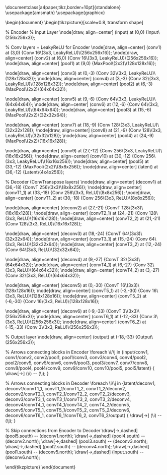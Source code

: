 \documentclass[a4paper,tikz,border=10pt]{standalone}
\usepackage{amsmath}
\usepackage{graphicx}

\begin{document}
\begin{tikzpicture}[scale=0.8, transform shape]

% Encoder
% Input Layer
\node[draw, align=center] (input) at (0,0) {Input\\ (256x256x3)};

% Conv layers + LeakyReLU for Encoder
\node[draw, align=center] (conv1) at (3,0) {Conv 16\\(3x3, LeakyReLU)\\(256x256x16)};
\node[draw, align=center] (conv2) at (6,0) {Conv 16\\(3x3, LeakyReLU)\\(256x256x16)};
\node[draw, align=center] (pool1) at (9,0) {MaxPool\\(2x2)\\(128x128x16)};

\node[draw, align=center] (conv3) at (0,-3) {Conv 32\\(3x3, LeakyReLU)\\(128x128x32)};
\node[draw, align=center] (conv4) at (3,-3) {Conv 32\\(3x3, LeakyReLU)\\(128x128x32)};
\node[draw, align=center] (pool2) at (6,-3) {MaxPool\\(2x2)\\(64x64x32)};

\node[draw, align=center] (conv5) at (9,-6) {Conv 64\\(3x3, LeakyReLU)\\(64x64x64)};
\node[draw, align=center] (conv6) at (12,-6) {Conv 64\\(3x3, LeakyReLU)\\(64x64x64)};
\node[draw, align=center] (pool3) at (15,-6) {MaxPool\\(2x2)\\(32x32x64)};

\node[draw, align=center] (conv7) at (18,-9) {Conv 128\\(3x3, LeakyReLU)\\(32x32x128)};
\node[draw, align=center] (conv8) at (21,-9) {Conv 128\\(3x3, LeakyReLU)\\(32x32x128)};
\node[draw, align=center] (pool4) at (24,-9) {MaxPool\\(2x2)\\(16x16x128)};

\node[draw, align=center] (conv9) at (27,-12) {Conv 256\\(3x3, LeakyReLU)\\(16x16x256)};
\node[draw, align=center] (conv10) at (30,-12) {Conv 256\\(3x3, LeakyReLU)\\(16x16x256)};
\node[draw, align=center] (pool5) at (33,-12) {MaxPool\\(2x2)\\(8x8x256)};
\node[draw, align=center] (latent) at (36,-12) {Latent\\(4x4x256)};

% Decoder (ConvTranspose layers)
\node[draw, align=center] (deconv1) at (36,-18) {ConvT 256\\(3x3)\\(8x8x256)};
\node[draw, align=center] (convT1_1) at (33,-18) {Conv 256\\(3x3, ReLU)\\(8x8x256)};
\node[draw, align=center] (convT1_2) at (30,-18) {Conv 256\\(3x3, ReLU)\\(8x8x256)};

\node[draw, align=center] (deconv2) at (27,-21) {ConvT 128\\(3x3)\\(16x16x128)};
\node[draw, align=center] (convT2_1) at (24,-21) {Conv 128\\(3x3, ReLU)\\(16x16x128)};
\node[draw, align=center] (convT2_2) at (21,-21) {Conv 128\\(3x3, ReLU)\\(16x16x128)};

\node[draw, align=center] (deconv3) at (18,-24) {ConvT 64\\(3x3)\\(32x32x64)};
\node[draw, align=center] (convT3_1) at (15,-24) {Conv 64\\(3x3, ReLU)\\(32x32x64)};
\node[draw, align=center] (convT3_2) at (12,-24) {Conv 64\\(3x3, ReLU)\\(32x32x64)};

\node[draw, align=center] (deconv4) at (9,-27) {ConvT 32\\(3x3)\\(64x64x32)};
\node[draw, align=center] (convT4_1) at (6,-27) {Conv 32\\(3x3, ReLU)\\(64x64x32)};
\node[draw, align=center] (convT4_2) at (3,-27) {Conv 32\\(3x3, ReLU)\\(64x64x32)};

\node[draw, align=center] (deconv5) at (0,-30) {ConvT 16\\(3x3)\\(128x128x16)};
\node[draw, align=center] (convT5_1) at (-3,-30) {Conv 16\\(3x3, ReLU)\\(128x128x16)};
\node[draw, align=center] (convT5_2) at (-6,-30) {Conv 16\\(3x3, ReLU)\\(128x128x16)};

\node[draw, align=center] (deconv6) at (-9,-33) {ConvT 3\\(3x3)\\(256x256x3)};
\node[draw, align=center] (convT6_1) at (-12,-33) {Conv 3\\(3x3, ReLU)\\(256x256x3)};
\node[draw, align=center] (convT6_2) at (-15,-33) {Conv 3\\(3x3, ReLU)\\(256x256x3)};

% Output layer
\node[draw, align=center] (output) at (-18,-33) {Output\\(256x256x3)};

% Arrows connecting blocks in Encoder
\foreach \i/\j in {input/conv1, conv1/conv2, conv2/pool1, pool1/conv3, conv3/conv4, conv4/pool2,
                   pool2/conv5, conv5/conv6, conv6/pool3, pool3/conv7, conv7/conv8, conv8/pool4,
                   pool4/conv9, conv9/conv10, conv10/pool5, pool5/latent} {
    \draw[->] (\i) -- (\j);
}

% Arrows connecting blocks in Decoder
\foreach \i/\j in {latent/deconv1, deconv1/convT1_1, convT1_1/convT1_2, convT1_2/deconv2, deconv2/convT2_1, convT2_1/convT2_2,
                   convT2_2/deconv3, deconv3/convT3_1, convT3_1/convT3_2, convT3_2/deconv4, deconv4/convT4_1, convT4_1/convT4_2,
                   convT4_2/deconv5, deconv5/convT5_1, convT5_1/convT5_2, convT5_2/deconv6, deconv6/convT6_1, convT6_1/convT6_2,
                   convT6_2/output} {
    \draw[->] (\i) -- (\j);
}

% Skip connections from Encoder to Decoder
\draw[->,dashed] (pool5.south) -- (deconv1.north);
\draw[->,dashed] (pool4.south) -- (deconv2.north);
\draw[->,dashed] (pool3.south) -- (deconv3.north);
\draw[->,dashed] (pool2.south) -- (deconv4.north);
\draw[->,dashed] (pool1.south) -- (deconv5.north);
\draw[->,dashed] (input.south) -- (deconv6.north);

\end{tikzpicture}
\end{document}
